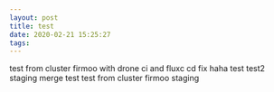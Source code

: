 ```yaml
---
layout: post
title: test
date: 2020-02-21 15:25:27
tags:
---
```


test from cluster firmoo with drone ci and fluxc cd fix
haha
test
test2
staging merge test
test from cluster firmoo
staging
